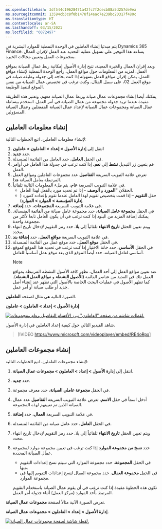```yaml
---
ms.openlocfilehash: 3df544c19628471a42fc7f2cecb88a5d257de9ea
ms.sourcegitcommit: 13594cb3c8f0b1478f14aac7e239bc20317f480c
ms.translationtype: HT
ms.contentlocale: ar-SA
ms.lasthandoff: 03/15/2021
ms.locfileid: "6072497"
---
```

يتم مبدئيا إنشاء العاملين في الوحدة النمطية للموارد البشرية في Dynamics 365 Finance. يساعد هذا التوفير على تسهيل عملية التحديد عند العمل لإقران العمال بمجموعات العمل وتعيين مجالات الخبرة.

وبعد إقران العمال والخبرة المعينة، تتيح إدارة الأصول إمكانية ربط عمال الصيانة بمواقع العمل. لمزيد من المعلومات حول مواقع العمل، راجع الوحدة النمطية لإنشاء مواقع العمل. يمكن إقران مواقع العمل بسهولة إذا كنت بحاجة إلى جدولة وظيفة صيانة في موقع العمل 02، على سبيل المثال، وكنت ترغب في تخصيص عمال الصيانة من نفس الموقع لتنفيذ الوظيفة.

يمكنك أيضا إنشاء مجموعات عمال صيانة وربط عمال الصيانة معهم. وتعتبر هذه الطريقة مفيدة عندما تريد جدولة مجموعة من عمال الصيانة في أمر العمل. استخدم ببساطة عمال الصيانة ومجموعات عمال الصيانة لإعداد عمال الصيانة المفضلين وعمال الصيانة المسؤولين.

## <a name="create-workers"></a>إنشاء معلومات العاملين
لإنشاء معلومات العاملين، اتبع الخطوات التالية:

1.  انتقل إلى **إدارة الأصول > إعداد > العاملون > عاملون**
2.  حدد **جديد‏‎**.
3.  في الحقل **العامل**، حدد العامل من القائمة المنسدلة.
4.  قم بتعيين زر التبديل **نشط** إلى **نعم**، إذا كنت ترغب في جدولة هذا العامل في أوامر العمل.
5.  تعرض علامة التبويب السريعة **التفاصيل** عدد مجموعات العاملين ومواقع العمل المرتبطة بعامل الصيانة هذا.
6.  في علامة التبويب السريعة **عام**، يتم ملء المعلومات التالية تلقائياً. 
    - الحقلان **"المورد** و **الوصف** - إذا تم تحديد مورد بالفعل لهذا العامل. 
    - حقل **التقويم** – إذا قمت بتخصيص تقويم لهذا العامل عندما تقوم بإعداده كمورد ( **إدارة المؤسسة > الموارد > الموارد**).
7.  في علامة التبويب السريعة **المجموعات**، حدد **إضافة**.
8.  في الحقل **مجموعة عامل الصيانة**، حدد مجموعة عامل صيانة من القائمة المنسدلة. يمكنك إضافة المزيد من البنود إذا كنت ترغب في أن يكون العامل تابعا لأكثر من مجموعة واحدة.
9.  ويتم تعيين الحقل **تاريخ الانتهاء** تلقائياً إلى **بلا**. حدد رمز التقويم لإدخال تاريخ انتهاء محدد.
10. في علامة التبويب السريعة **مواقع العمل**، حدد **إضافة بند**.
11. في الحقل **موقع العمل**، حدد موقع عمل من القائمة المنسدلة.
12. في الحقل **الأساسي**، حدد خانة الاختيار إذا كنت ترغب في تحديد هذا الموقع كموقع أساسي لعامل الصيانة. حدد أيضاً الموقع الذي يعد موقع عمل أساسياً للعامل.
    > [!NOTE]
    > عند تعيين مواقع العمل إلى أحد العمال، تظهر كافة الأصول النشطة المرتبطة بمواقع العمل تلك في العديد من عناصر القائمة **(الأصول النشطة** و **مواقع العمل النشطة**). كما تظهر الأصول في عمليات البحث الخاصة بالأصول التي تظهر عند إنشاء أصل جديد أو طلب صيانة أو أمر عمل.

الصورة التالية هي مثال لصفحة **العاملون**.

**إدارة الأصول > إعداد > العاملون > عاملون**

[![لقطات شاشة من صفحة "العاملون" تبرز الأقسام التفاصيل وعام ومجموعات.](../media/create-workers-ssm.png)](../media/create-workers-ssm.png#lightbox) 


شاهد الفيديو التالي حول كيفية إعداد العاملين في إدارة الأصول.

 > [!VIDEO https://www.microsoft.com/videoplayer/embed/RE4oRpx]
 

## <a name="create-worker-groups"></a>إنشاء مجموعات العاملين
لإنشاء مجموعات العاملين، اتبع الخطوات التالية:

1.  انتقل إلى **إدارة الأصول > إعداد > العاملون > مجموعات عمال الصيانة**.
2.  حدد **جديد**.
3.  في الحقل **مجموعة عاملي الصيانة**، حدد معرف مجموعة.
4.  أدخل اسماً في حقل **الاسم**.
تعرض علامة التبويب السريعة **التفاصيل** عدد عمال الصيانة الذين تم تعيينهم لهذه المجموعة.
5.  في علامة التبويب السريعة **العمال**، حدد **إضافة**.
6.  في الحقل **العامل**، حدد عامل صيانة من القائمة المنسدلة. 
7.  ويتم تعيين الحقل **تاريخ الانتهاء** تلقائياً إلى بلا. حدد رمز التقويم لإدخال تاريخ انتهاء محدد.
8.  حدد **نسخ من مجموعة الموارد** إذا كنت ترغب في تعيين مجموعة موارد لمجموعة عمال الصيانة المحددة. 
    - في الحقل **المجموعة**، حدد مجموعة الموارد التي سيتم نسخ إعدادات التقويم منها. 
    - في الحقل **مجموعة العمال**، حدد مجموعة العمال لنسخ إعدادات التقويم إليها في مجموعة الموارد. 
    
    تكون هذه الخطوة مفيدة إذا كنت ترغب في أن يقوم عمال الصيانة باستخدام التقويم المرتبط بأحد الموارد (مركز العمل) أثناء جدولة أمر العمل.

تعرض الصورة الآتية مثالاً لصفحة **مجموعات عمال الصيانة**.

**إدارة الأصول > إعداد > العاملون > مجموعات عمال الصيانة**.

[![لقطة شاشة لصفحة مجموعات عمال الصيانة.](../media/maintenance-worker-groups-ssm.png)](../media/maintenance-worker-groups-ssm.png#lightbox) 


